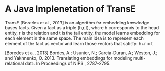 # A Java Implenetation of TransE 

TransE [Boredes et al., 2013] is an algorithm for embedding knowledge bases facts. Given a fact as a triple (h,r,t), where h corresponds to the head entity, r is the relation and t is the tail entity, the model learns embedding for each element in the same space. 
The main idea is to represent each element of the fact as vector and learn those vectors that satisfy: h+r = t



[Boredes et al., 2013] Bordes, A.; Usunier, N.; Garcia-Duran, A.; Weston, J.; and Yakhnenko, O. 2013. Translating embeddings for modeling multi-relational data. In Proceedings of NIPS , 2787–2795.
